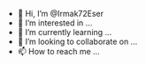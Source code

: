 - 👋 Hi, I’m @Irmak72Eser
- 👀 I’m interested in ...
- 🌱 I’m currently learning ...
- 💞️ I’m looking to collaborate on ...
- 📫 How to reach me ...

<!---
Irmak72Eser/Irmak72Eser is a ✨ special ✨ repository because its `README.md` (this file) appears on your GitHub profile.
You can click the Preview link to take a look at your changes.
--->
